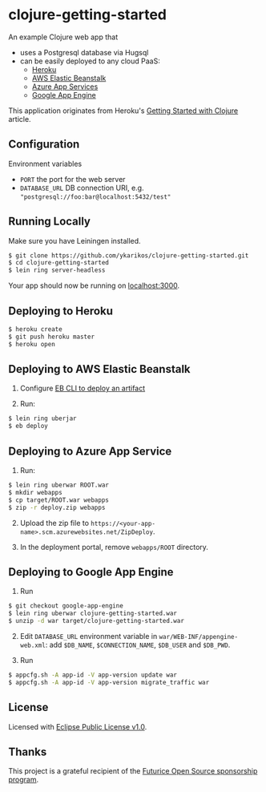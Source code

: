 
# clojure-getting-started

An example Clojure web app that
* uses a Postgresql database via Hugsql
* can be easily deployed to any cloud PaaS:
  * [Heroku](https://www.heroku.com)
  * [AWS Elastic Beanstalk](https://aws.amazon.com/elasticbeanstalk/)
  * [Azure App Services](https://azure.microsoft.com/en-us/services/app-service/web/)
  * [Google App Engine](https://cloud.google.com/appengine/)


This application originates from Heroku's [Getting Started with Clojure](https://devcenter.heroku.com/articles/getting-started-with-clojure) article.

## Configuration

Environment variables

- `PORT` the port for the web server
- `DATABASE_URL` DB connection URI, e.g. `"postgresql://foo:bar@localhost:5432/test"`

## Running Locally

Make sure you have Leiningen installed.

```sh
$ git clone https://github.com/ykarikos/clojure-getting-started.git
$ cd clojure-getting-started
$ lein ring server-headless
```

Your app should now be running on [localhost:3000](http://localhost:3000/).

## Deploying to Heroku

```sh
$ heroku create
$ git push heroku master
$ heroku open
```

## Deploying to AWS Elastic Beanstalk

1. Configure [EB CLI to deploy an artifact](https://docs.aws.amazon.com/elasticbeanstalk/latest/dg/eb-cli3-configuration.html#eb-cli3-artifact)

2. Run:
```sh
$ lein ring uberjar
$ eb deploy
```

## Deploying to Azure App Service

1. Run:
```sh
$ lein ring uberwar ROOT.war
$ mkdir webapps
$ cp target/ROOT.war webapps
$ zip -r deploy.zip webapps
```

2. Upload the zip file to `https://<your-app-name>.scm.azurewebsites.net/ZipDeploy`.

3. In the deployment portal, remove `webapps/ROOT` directory.

## Deploying to Google App Engine

1. Run
```sh
$ git checkout google-app-engine
$ lein ring uberwar clojure-getting-started.war
$ unzip -d war target/clojure-getting-started.war
```

2. Edit `DATABASE_URL` environment variable in `war/WEB-INF/appengine-web.xml`: add `$DB_NAME`, `$CONNECTION_NAME`, `$DB_USER` and `$DB_PWD`.

3. Run
```sh
$ appcfg.sh -A app-id -V app-version update war
$ appcfg.sh -A app-id -V app-version migrate_traffic war
```


## License

Licensed with [Eclipse Public License v1.0](http://www.eclipse.org/legal/epl-v10.html).

## Thanks

This project is a grateful recipient of the [Futurice Open Source sponsorship program](http://futurice.com/blog/sponsoring-free-time-open-source-activities?utm_source=github&utm_medium=spice).
